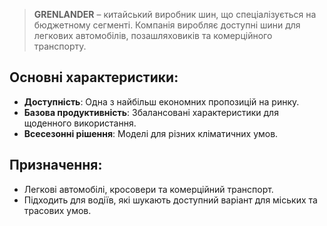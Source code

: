 > **GRENLANDER** – китайський виробник шин, що спеціалізується на бюджетному сегменті. Компанія виробляє доступні шини для легкових автомобілів, позашляховиків та комерційного транспорту.

## Основні характеристики:

- **Доступність**: Одна з найбільш економних пропозицій на ринку.
- **Базова продуктивність**: Збалансовані характеристики для щоденного використання.
- **Всесезонні рішення**: Моделі для різних кліматичних умов.

## Призначення:

- Легкові автомобілі, кросовери та комерційний транспорт.
- Підходить для водіїв, які шукають доступний варіант для міських та трасових умов.
